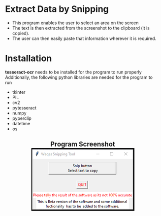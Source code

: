 # Extract Data by Snipping

* This program enables the user to select an area on the screen 
 * The text is then extracted from the  screenshot to the clipboard (it is copied).
 * The user can then easily paste that information wherever it  is required.


# Installation
<b>tesseract-ocr</b> needs  to be installed for the program to run properly <br>
Additionally, the following python libraries are needed for the program to run
* tkinter
* PIL
* cv2
* pytesseract
* numpy
* pyperclip
* datetime
* os

<h2 align="center">Program Screenshot<br>
  <img title="program screenshot" src="Images/program.png" alt="Program Screenshot" style="border: 3px solid #000">
</h2>
